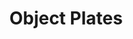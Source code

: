 ---
title: Object Plates
layout: table-of-contents
presentation: list
order: 119
contributor:
    - id: kit-bernal
outputs: none
toc: true
menu: true
linked_page: false
---